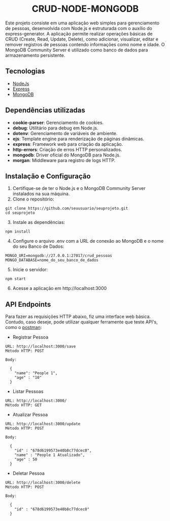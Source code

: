 <h1 align="center">
  CRUD-NODE-MONGODB
</h1>


Este projeto consiste em uma aplicação web simples para gerenciamento de pessoas, desenvolvida com Node.js e estruturada com o auxílio do express-generator. A aplicação permite realizar operações básicas de CRUD (Create, Read, Update, Delete), como adicionar, visualizar, editar e remover registros de pessoas contendo informações como nome e idade. O MongoDB Community Server é utilizado como banco de dados para armazenamento persistente.


## Tecnologias
 
- [NodeJs](https://nodejs.org/en)
- [Express](https://expressjs.com/pt-br/)
- [MongoDB](https://www.mongodb.com/try/download/community)

## Dependências utilizadas

- **cookie-parser**: Gerenciamento de cookies.
- **debug**: Utilitário para debug em Node.js.
- **dotenv**: Gerenciamento de variáveis de ambiente.
- **ejs**: Template engine para renderização de páginas dinâmicas.
- **express**: Framework web para criação da aplicação.
- **http-errors**: Criação de erros HTTP personalizados.
- **mongodb**: Driver oficial do MongoDB para Node.js.
- **morgan**: Middleware para registro de logs HTTP.

## Instalação e Configuração

1. Certifique-se de ter o Node.js e o MongoDB Community Server instalados na sua máquina.
2. Clone o repositório:
```
git clone https://github.com/seuusuario/seuprojeto.git
cd seuprojeto
```
3. Instale as dependências:
```
npm install
```
4. Configure o arquivo .env com a URL de conexão ao MongoDB e o nome do seu Banco de Dados:
```
MONGO_URI=mongodb://27.0.0.1:27017/crud_pessoas
MONGO_DATABASE=nome_do_seu_banco_de_dados
```
5. Inicie o servidor:
```
npm start
```
6. Acesse a aplicação em http://localhost:3000

## API Endpoints

Para fazer as requisições HTTP abaixo, fiz uma interface web básica. Contudo, caso deseje, pode utilizar qualquer ferramente que teste API's, como o [postman](https://www.postman.com/):

- Registrar Pessoa 
```
URL: http://localhost:3000/save
Método HTTP: POST

Body:

  {
    "name": "People 1",
    "age" : "10"
  }
```

- Listar Pessoas
```
URL: http://localhost:3000/
Método HTTP: GET
```

- Atualizar Pessoa
```
URL: http://localhost:3000/update
Método HTTP: POST

Body:

  {
    "id" : "678d6199573e40b8c77dcec0",
    "name" : "People 1 Atualizado",
    "age" : 50
  }
```

- Deletar Pessoa
```
URL: http://localhost:3000/delete
Método HTTP: POST

Body:

  {
    "id" : "678d6199573e40b8c77dcec0" 
  }
```
